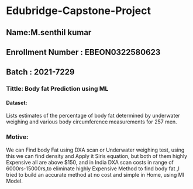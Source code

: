 # Edubridge-Capstone-Project
## Name:M.senthil kumar
## Enrollment Number : EBEON0322580623
## Batch : 2021-7229
### Tittle: Body fat Prediction using ML
#### Dataset:
Lists estimates of the percentage of body fat determined by underwater weighing and various body circumference measurements for 257 men.
### Motive:
We can Find body Fat using DXA scan or Underwater weighing test, using this we can find density and Apply it Siris equation,
but both of them highly Expensive all are above $150, and in India DXA scan costs in range of 6000rs-15000rs,to eliminate highly Expensive Method 
to find body fat ,I tried to build an accurate method at no cost and simple in Home, using Ml Model.
